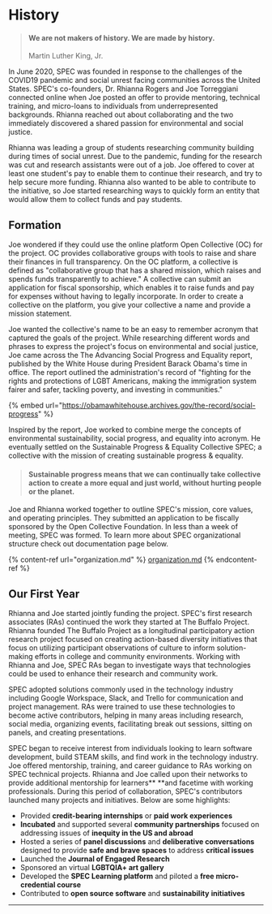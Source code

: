 # History

> #### We are not makers of history. We are made by history.
>
> Martin Luther King, Jr.

In June 2020, SPEC was founded in response to the challenges of the COVID19 pandemic and social unrest facing communities across the United States. SPEC's co-founders, Dr. Rhianna Rogers and Joe Torreggiani connected online when Joe posted an offer to provide mentoring, technical training, and micro-loans to individuals from underrepresented backgrounds. Rhianna reached out about collaborating and the two immediately discovered a shared passion for environmental and social justice.

Rhianna was leading a group of students researching community building during times of social unrest. Due to the pandemic, funding for the research was cut and research assistants were out of a job. Joe offered to cover at least one student's pay to enable them to continue their research, and try to help secure more funding. Rhianna also wanted to be able to contribute to the initiative, so Joe started researching ways to quickly form an entity that would allow them to collect funds and pay students.

## Formation

Joe wondered if they could use the online platform Open Collective (OC) for the project. OC provides collaborative groups with tools to raise and share their finances in full transparency. On the OC platform, a collective is defined as "collaborative group that has a shared mission, which raises and spends funds transparently to achieve." A collective can submit an application for fiscal sponsorship, which enables it to raise funds and pay for expenses without having to legally incorporate. In order to create a collective on the platform, you give your collective a name and provide a mission statement.  

Joe wanted the collective's name to be an easy to remember acronym that captured the goals of the project. While researching different words and phrases to express the project's focus on environmental and social justice, Joe came across the The Advancing Social Progress and Equality report, published by the White House during President Barack Obama's time in office. The report outlined the administration's record of "fighting for the rights and protections of LGBT Americans, making the immigration system fairer and safer, tackling poverty, and investing in communities." 

{% embed url="https://obamawhitehouse.archives.gov/the-record/social-progress" %}

Inspired by the report, Joe worked to combine merge the concepts of environmental sustainability, social progress, and equality into acronym. He eventually settled on the Sustainable Progress & Equality Collective SPEC; a collective with the mission of creating sustainable progress & equality.

> #### **Sustainable progress means that we can continually take collective action to create a more equal and just world, without hurting people or the planet.**

Joe and Rhianna worked together to outline SPEC's mission, core values, and operating principles. They submitted an application to be fiscally sponsored by the Open Collective Foundation. In less than a week of meeting, SPEC was formed. To learn more about SPEC organizational structure check out documentation page below.

{% content-ref url="organization.md" %}
[organization.md](organization.md)
{% endcontent-ref %}

## Our First Year

Rhianna and Joe started jointly funding the project. SPEC's first research associates (RAs) continued the work they started at The Buffalo Project. Rhianna founded The Buffalo Project as a longitudinal participatory action research project focused on creating action-based diversity initiatives that focus on utilizing participant observations of culture to inform solution-making efforts in college and community environments. Working with Rhianna and Joe, SPEC RAs began to investigate ways that technologies could be used to enhance their research and community work.

SPEC adopted solutions commonly used in the technology industry including Google Workspace, Slack, and Trello for communication and project management. RAs were trained to use these technologies to become active contributors, helping in many areas including research, social media, organizing events, facilitating break out sessions, sitting on panels, and creating presentations.

SPEC began to receive interest from individuals looking to learn software development, build STEAM skills, and find work in the technology industry. Joe offered mentorship, training, and career guidance to RAs working on SPEC technical projects. Rhianna and Joe called upon their networks to provide additional mentorship for learners** **and facetime with working professionals. During this period of collaboration, SPEC's contributors launched many projects and initiatives. Below are some highlights:

* Provided **credit-bearing internships** or **paid work experiences**
* **Incubated** and supported several **community partnerships** focused on addressing issues of **inequity in the US and abroad**
* Hosted a series of **panel discussions** and **deliberative conversations** designed to provide **safe and brave spaces** to address **critical issues**
* Launched the **Journal of Engaged Research**
* Sponsored an virtual **LGBTQIA+ art gallery**
* Developed the **SPEC Learning platform** and piloted a **free micro-credential course**
* Contributed to **open source software** and **sustainability** **initiatives**

****

